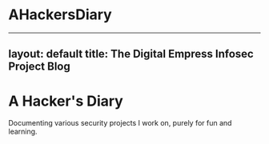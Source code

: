 # AHackersDiary
---
layout: default
title: The Digital Empress Infosec Project Blog
---

# A Hacker's Diary

Documenting various security projects I work on, purely for fun and learning.
